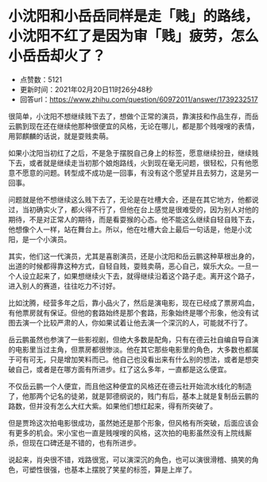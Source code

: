 # 小沈阳和小岳岳同样是走「贱」的路线，小沈阳不红了是因为审「贱」疲劳，怎么小岳岳却火了？
- 点赞数：5121
- 更新时间：2021年02月20日11时26分48秒
- 回答url：https://www.zhihu.com/question/60972011/answer/1739232517
<body>
 <p data-pid="lNDnqN0_">很简单，小沈阳不想继续贱下去了，想做个正常的演员，靠演技和作品生存，而岳云鹏到现在还在继续他那种很便宜的风格，无论在哪儿，都是那个贱嗖嗖的表情，用郭麒麟的话说，就是耍贱卖萌。</p>
 <p data-pid="GNRx94Il">如果小沈阳当初红了之后，不是急于摆脱自己身上的标签，愿意继续扮丑，继续贱下去，或者就是继续走当初那个娘炮路线，火到现在毫无问题，很轻松，只有他愿意不愿意的问题。转型成不成功是一回事，有没有这个愿望并且去努力，这是另一回事。</p>
 <p data-pid="JFqQiTX9">问题就是他不想继续这么贱下去了，无论是在吐槽大会，还是在其它地方，他都说过，当初确实火了，都火得不行了，但他在台上感觉是很难受的，因为别人对他的期待，不是对正常人的期待，而是看耍猴的心态。他不能这么继续自轻自贱下去，他想像个人一样，站在舞台上。所以，他在吐槽大会上最后一句话是，他是小沈阳，是一个小演员。</p>
 <p data-pid="x2CMtEbT">其实，他们这一代演员，尤其是喜剧演员，还是小沈阳和岳云鹏这种草根出身的，出道的时候都得靠这种方式，自轻自贱，耍贱卖萌，恶心自己，娱乐大众。一旦一个人设立起来了，如果想继续火下去，就得继续沿着这个路子走。离开这个路子，进入别人的赛道，往往吃力不讨好。</p>
 <p data-pid="l1LQZQKC">比如沈腾，经营多年之后，靠小品火了，然后是演电影，现在已经成了票房鸡血，有他票房就有保证。但他的套路始终是那个套路，形象始终是哪个形象，他没有试图去演一个比较严肃的人，你如果试着让他去演一个深沉的人，可能就不行了。</p>
 <p data-pid="clDFoKIy">岳云鹏虽然也参演了一些影视剧，但绝大多数是配角，只有在德云社自编自导自演的电影里当过主角，但票房都很惨淡。他在其它那些电影里的角色，大多数也都属于可有可无，只是增加笑料而已。他自己也没看出来有什么别的想法，或者是想突破自己，或者是在哪方面有所进步。红了这么多年，一直都是这么便宜。</p>
 <p data-pid="-loDIZaJ">不仅岳云鹏一个人便宜，而且他这种便宜的风格还在德云社开始流水线化的制造了，他那两个记名的徒弟，就是郭德纲说的，贱门有后，基本上就是复制岳云鹏的路数，但并没有怎么大红大紫。如果他们想红起来，得有所突破了。</p>
 <p data-pid="UezGPVHy">但是贾玲这次拍电影很成功，虽然她还是那个形象，但风格有所突破，后面应该会有更多的机会。宋小宝也一直是贱嗖嗖的风格，这次拍的电影虽然没有上院线厮杀，但现在口碑还是不错的，也有所进步。</p>
 <p data-pid="5O8rgUaE">说起来，肖央很不错，戏路很宽，可以演深沉的角色，也可以演很滑稽、搞笑的角色，可塑性很强，也基本上摆脱了笑星的标签，算是上岸了。</p><a data-draft-node="block" data-draft-type="mcn-link-card" data-mcn-id="1346420249311510529"></a>
 <p></p>
</body>
